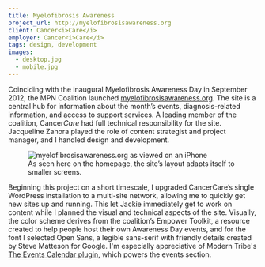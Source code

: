 ```yaml
---
title: Myelofibrosis Awareness
project_url: http://myelofibrosisawareness.org
client: Cancer<i>Care</i>
employer: Cancer<i>Care</i>
tags: design, development
images:
  - desktop.jpg
  - mobile.jpg
---
```


Coinciding with the inaugural Myelofibrosis Awareness Day in September 2012, the MPN Coalition launched [myelofibrosisawareness.org](http://myelofibrosisawareness.org). The site is a central hub for information about the month’s events, diagnosis-related information, and access to support services. A leading member of the coalition, Cancer<i>Care</i> had full technical responsibility for the site. Jacqueline Zahora played the role of content strategist and project manager, and I handled design and development.

<figure class="right">
<img src="http://cloud.stevegrossi.com/work/myelofibrosis_iphone.jpg" alt="myelofibrosisawareness.org as viewed on an iPhone">
<figcaption>As seen here on the homepage, the site’s layout adapts itself to smaller screens.</figcaption>
</figure>

Beginning this project on a short timescale, I upgraded CancerCare’s single WordPress installation to a multi-site network, allowing me to quickly get new sites up and running. This let Jackie immediately get to work on content while I planned the visual and technical aspects of the site. Visually, the color scheme derives from the coalition’s Empower Toolkit, a resource created to help people host their own Awareness Day events, and for the font I selected Open Sans, a legible sans-serif with friendly details created by Steve Matteson for Google. I'm especially appreciative of Modern Tribe's [The Events Calendar plugin](http://tri.be/wordpress-events-calendar/), which powers the events section.
